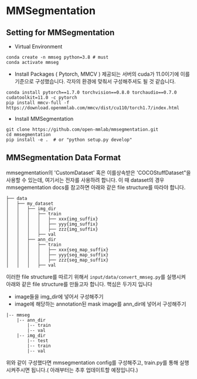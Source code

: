 # MMSegmentation

## Setting for MMSegmentation

- Virtual Environment

```
conda create -n mmseg python=3.8 # must
conda activate mmseg
```
- Install Packages ( Pytorch, MMCV )
제공되는 서버의 cuda가 11.0이기에 이를 기준으로 구성했습니다. 각자의 환경에 맞춰서 구성해주셔도 될 것 같습니다.
```
conda install pytorch==1.7.0 torchvision==0.8.0 torchaudio==0.7.0 cudatoolkit=11.0 -c pytorch
pip install mmcv-full -f https://download.openmmlab.com/mmcv/dist/cu110/torch1.7/index.html
```

- Install MMSegmentation
```
git clone https://github.com/open-mmlab/mmsegmentation.git
cd mmsegmentation
pip install -e .  # or "python setup.py develop"
```

## MMSegmentation Data Format
mmsegmentation의 'CustomDataset' 혹은 이를상속받은 'COCOStuffDataset"을 사용할 수 있는데, 여기서는 전자를 사용하려 합니다. 이 때 dataset의 경우 mmsegementation docs를 참고하면 아래와 같은 file structure를 따라야 합니다.
```
├── data
│   ├── my_dataset
│   │   ├── img_dir
│   │   │   ├── train
│   │   │   │   ├── xxx{img_suffix}
│   │   │   │   ├── yyy{img_suffix}
│   │   │   │   ├── zzz{img_suffix}
│   │   │   ├── val
│   │   ├── ann_dir
│   │   │   ├── train
│   │   │   │   ├── xxx{seg_map_suffix}
│   │   │   │   ├── yyy{seg_map_suffix}
│   │   │   │   ├── zzz{seg_map_suffix}
│   │   │   ├── val
```

이러한 file structure를 따르기 위해서 `input/data/convert_mmseg.py`를 실행시켜 아래와 같은 file structure를 만들고자 합니다.
핵심은 두가지 입니다
- image들을 img_dir에 넣어서 구성해주기
- image에 해당하는 annotation된 mask image를 ann_dir에 넣어서 구성해주기

```
|-- mmseg
    |-- ann_dir
        |-- train
        |-- val
    |-- img_dir
        |-- test
        |-- train
        |-- val
```
위와 같이 구성했다면 mmsegmentation config를 구성해주고, train.py를 통해 실행시켜주시면 됩니다.( 아래부터는 추후 업데이트할 예정입니다.)
